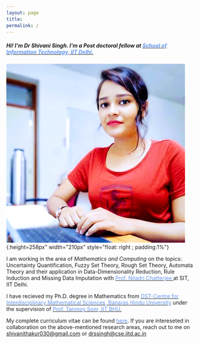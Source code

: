 ```yaml
---
layout: page
title:
permalink: /
---
```


<head>
	<!-- Place your kit's code here -->
	<script src="https://kit.fontawesome.com/d06797ceaa.js" crossorigin="anonymous"></script>
</head>

##### _Hi! I'm Dr Shivani Singh. I'm a Post doctoral fellow at [<span style="color: #6495ED">School of Information Technology, IIT Delhi. </span>](https://sit.iitd.ac.in/)_

![](/assets/images/shivani.png){:height=258px" width="210px" style="float: right ; padding:1%"}

I am working in the area of _Mathematics and Computing_ on the topics: Uncertainty Quantification, Fuzzy Set Theory, Rough Set Theory, Automata Theory and their application in Data-Dimensionality Reduction, Rule Induction and Missing Data Imputation with [<span style="color: #6495ED">Prof. Niladri Chatterjee </span>](https://web.iitd.ac.in/~niladri/) at SIT, IIT Delhi.

I have recieved my Ph.D. degree in Mathematics from [<span style="color: #6495ED">DST-Centre for Interdisciplinary Mathematical Sciences, Banaras Hindu University</span>](https://bhu.ac.in/Site/UnitHomeTemplate/1_233_3536_Main-Site-Centres) under the supervision of [<span style="color: #6495ED">Prof. Tanmoy Som, IIT BHU. </span>](https://iitbhu.irins.org/profile/50246) 


My complete curriculum vitae can be found [<span style="color: #6495ED ">here</span>](assets/files/CVShiv2810.pdf).  If you are intereseted in collaboration on the above-mentioned research areas, reach out to me on shivanithakur030@gmail.com or drssingh@cse.iitd.ac.in



